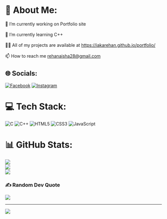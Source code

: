 # 💫 About Me:
🔭 I’m currently working on Portfolio site<br><br>🌱 I’m currently learning C++<br><br>👨‍💻 All of my projects are available at https://iakarehan.github.io/portfolio/<br><br>📫 How to reach me rehanaisha28@gmail.com


## 🌐 Socials:
[![Facebook](https://img.shields.io/badge/Facebook-%231877F2.svg?logo=Facebook&logoColor=white)](https://facebook.com/rehxnnnnnnnn) [![Instagram](https://img.shields.io/badge/Instagram-%23E4405F.svg?logo=Instagram&logoColor=white)](https://instagram.com/codewithrehxn) 

# 💻 Tech Stack:
![C](https://img.shields.io/badge/c-%2300599C.svg?style=plastic&logo=c&logoColor=white) ![C++](https://img.shields.io/badge/c++-%2300599C.svg?style=plastic&logo=c%2B%2B&logoColor=white) ![HTML5](https://img.shields.io/badge/html5-%23E34F26.svg?style=plastic&logo=html5&logoColor=white) ![CSS3](https://img.shields.io/badge/css3-%231572B6.svg?style=plastic&logo=css3&logoColor=white) ![JavaScript](https://img.shields.io/badge/javascript-%23323330.svg?style=plastic&logo=javascript&logoColor=%23F7DF1E)
# 📊 GitHub Stats:
![](https://github-readme-stats.vercel.app/api?username=iakarehan&theme=dark&hide_border=true&include_all_commits=false&count_private=false)<br/>
![](https://github-readme-streak-stats.herokuapp.com/?user=iakarehan&theme=dark&hide_border=true)<br/>
![](https://github-readme-stats.vercel.app/api/top-langs/?username=iakarehan&theme=dark&hide_border=true&include_all_commits=false&count_private=false&layout=compact)

### ✍️ Random Dev Quote
![](https://quotes-github-readme.vercel.app/api?type=horizontal&theme=radical)

---
[![](https://visitcount.itsvg.in/api?id=iakarehan&icon=0&color=0)](https://visitcount.itsvg.in)

<!-- Proudly created with GPRM ( https://gprm.itsvg.in ) -->
